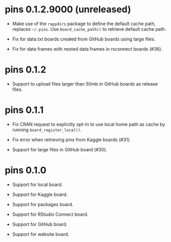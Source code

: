 # pins 0.1.2.9000 (unreleased)

- Make use of the `rappdirs` package to define the default
  cache path, replaces `~/.pins`. Use `board_cache_path()`
  to retrieve default cache path.

- Fix for data.txt boards created from GitHub boards using
  large files.

- Fix for data frames with nested data frames in rsconnect
  boards (#36).

# pins 0.1.2

- Support to upload files larger than 50mb in GitHub boards
  as release files.

# pins 0.1.1

- Fix CRAN request to explicitly opt-in to use local home
  path as cache by running `board_register_local()`.

- Fix error when retrieving pins from Kaggle boards (#31).

- Support for large files in GitHub board (#30).

# pins 0.1.0

- Support for local board.

- Support for Kaggle board.

- Support for packages board.

- Support for RStudio Connect board.

- Support for GitHub board.

- Support for website board.
